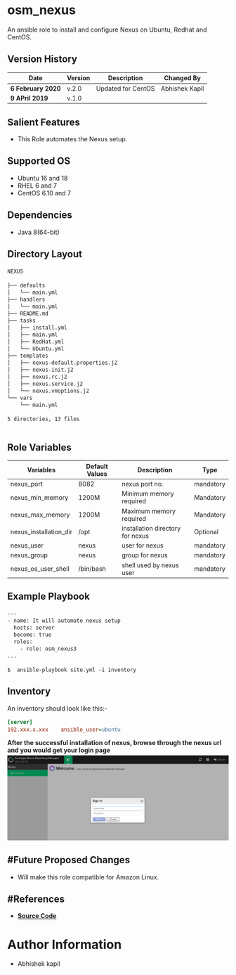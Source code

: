 osm_nexus
===================
An ansible role to install and configure Nexus on Ubuntu, Redhat and CentOS.

Version History
---------------

|**Date**| **Version**| **Description**| **Changed By** |
|----------|---------|---------------|-----------------|
|**6 February 2020** | v.2.0 |Updated for CentOS | Abhishek Kapil|
|**9 APril 2019** | v.1.0 | |

Salient Features
----------------

- This Role automates the Nexus setup.


Supported OS
------------

* Ubuntu 16 and 18
* RHEL 6 and 7
* CentOS 6.10 and 7

Dependencies
------------

* Java 8(64-bit)


Directory Layout
----------------
```
NEXUS

├── defaults
│   └── main.yml
├── handlers
│   └── main.yml
├── README.md
├── tasks
│   ├── install.yml
│   ├── main.yml
│   ├── RedHat.yml
│   └── Ubuntu.yml
├── templates
│   ├── nexus-default.properties.j2
│   ├── nexus-init.j2
│   ├── nexus.rc.j2
│   ├── nexus.service.j2
│   └── nexus.vmoptions.j2
└── vars
    └── main.yml

5 directories, 13 files


```

Role Variables
--------------


|**Variables**| **Default Values**| **Description**| **Type**|
|----------|---------|---------------|-----------|
| nexus_port |8082 | nexus port no. | mandatory |
| nexus_min_memory | 1200M | Minimum memory required | Mandatory |
| nexus_max_memory | 1200M | Maximum memory required | Mandatory |
| nexus_installation_dir | /opt | installation directory for nexus  | Optional |
| nexus_user | nexus | user for nexus | mandatory |
| nexus_group | nexus | group for nexus | mandatory |
|nexus_os_user_shell | /bin/bash| shell used by nexus user | mandatory |

 
Example Playbook
----------------
```
---
- name: It will automate nexus setup
  hosts: server
  become: true
  roles:
    - role: osm_nexus3
...

$  ansible-playbook site.yml -i inventory

```

Inventory
----------
An inventory should look like this:-
```ini
[server]                 
192.xxx.x.xxx    ansible_user=ubuntu 
```

**After the successful installation of nexus, browse through the nexus url and you would get your login page**
![login](./media/login.png)


#Future Proposed Changes
-----------------------

* Will make this role compatible for Amazon Linux. 

#References
-------------

* **[Source Code](https://www.vogella.com/tutorials/Nexus/article.html)**



# Author Information

* Abhishek kapil 

